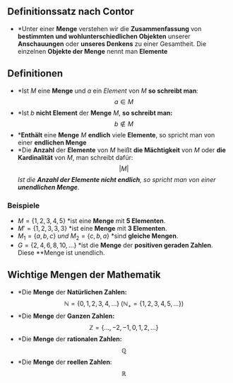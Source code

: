 ## Definitionssatz nach Contor

- *Unter einer **Menge** verstehen wir die **Zusammenfassung** von **bestimmten und wohlunterschiedlichen Objekten** unserer **Anschauungen** oder **unseres Denkens** zu einer Gesamtheit. Die einzelnen **Objekte der Menge** nennt man **Elemente**

##  Definitionen

- *Ist $M$ eine **Menge** und $a$ ein *Element* von $M$ **so schreibt man**:
$$
a \in  M
$$
- *Ist $b$ **nicht Element** der **Menge** $M$, **so schreibt man:**
$$
b \notin M
$$
- ***Enthält** eine **Menge** $M$ **endlich** viele **Elemente**, so spricht man von einer **endlichen Menge**
- *Die **Anzahl** der **Elemente** von $M$ heißt **die Mächtigkeit** von $M$ oder **die Kardinalität** von $M$, man schreibt dafür:
$$
|M|
$$
*Ist die **Anzahl der Elemente nicht endlich**, so spricht man von einer **unendlichen Menge***.

### Beispiele

- $M=\{1,2,3,4,5\}$ *ist eine **Menge** mit **5 Elementen**.
- $M'=\{1,2,3,3,3\}$ *ist eine **Menge** mit **3 Elementen**.
- $M_1=\{a,b,c\}$ *und* $M_2=\{c,b,a\}$ *sind **gleiche Mengen**.
- $G=\{2,4,6,8,10,\ldots\}$ *ist die **Menge** der **positiven geraden Zahlen**. Diese **Menge ist unendlich.

## Wichtige Mengen der Mathematik

- *Die **Menge** der **Natürlichen Zahlen:**
$$
\mathbb{N}=\{0,1,2,3,4,\ldots\} \;(\mathbb{N}_+=\{1,2,3,4,5,\ldots\})
$$
- *Die **Menge** der **Ganzen Zahlen:**
$$
\mathbb{Z}=\{\ldots,-2,-1,0,1,2,\ldots\}
$$
- *Die **Menge** der **rationalen Zahlen:**
$$
\mathbb{Q}
$$
- *Die **Menge** der **reellen Zahlen**:
$$
\mathbb{R}
$$
